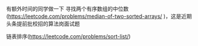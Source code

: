 有额外时间的同学做一下 寻找两个有序数组的中位数 (https://leetcode.com/problems/median-of-two-sorted-arrays/ )，这是近期头条提前批校招的算法岗面试题

链表排序(https://leetcode.com/problems/sort-list/)
